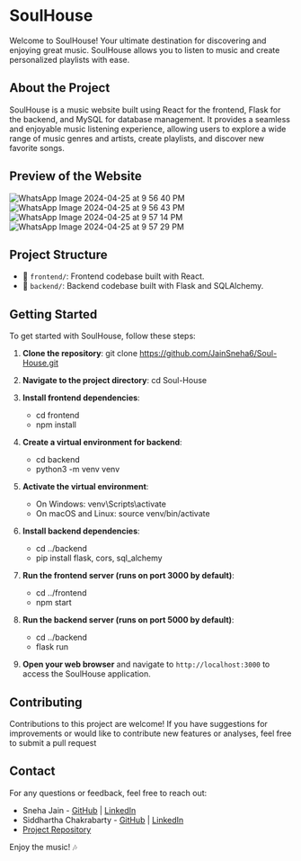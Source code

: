 # SoulHouse

Welcome to SoulHouse! Your ultimate destination for discovering and enjoying great music. SoulHouse allows you to listen to music and create personalized playlists with ease.

## About the Project

SoulHouse is a music website built using React for the frontend, Flask for the backend, and MySQL for database management. It provides a seamless and enjoyable music listening experience, allowing users to explore a wide range of music genres and artists, create playlists, and discover new favorite songs.

## Preview of the Website

![WhatsApp Image 2024-04-25 at 9 56 40 PM](https://github.com/JainSneha6/Soul-House/assets/126079866/dc903cf2-06cd-454d-bb0b-45199ff69442)
![WhatsApp Image 2024-04-25 at 9 56 43 PM](https://github.com/JainSneha6/Soul-House/assets/126079866/6a445e5e-e914-42b7-a6fc-dfd9564ea864)
![WhatsApp Image 2024-04-25 at 9 57 14 PM](https://github.com/JainSneha6/Soul-House/assets/126079866/9b277395-025d-43c3-892d-ac086e3c2601)
![WhatsApp Image 2024-04-25 at 9 57 29 PM](https://github.com/JainSneha6/Soul-House/assets/126079866/08b3eff1-387e-4a10-a925-97a7fc43dc9b)



## Project Structure

- 📁 `frontend/`: Frontend codebase built with React.
- 📁 `backend/`: Backend codebase built with Flask and SQLAlchemy.

## Getting Started

To get started with SoulHouse, follow these steps:

1. **Clone the repository**: git clone https://github.com/JainSneha6/Soul-House.git
   
3. **Navigate to the project directory**: cd Soul-House
   
5. **Install frontend dependencies**:
   
      - cd frontend
      - npm install
6. **Create a virtual environment for backend**:
   
      - cd backend
      - python3 -m venv venv
        
8. **Activate the virtual environment**:
   
      - On Windows: venv\Scripts\activate
      - On macOS and Linux: source venv/bin/activate
        
10. **Install backend dependencies**:
    
      - cd ../backend
      - pip install flask, cors, sql_alchemy
        
12. **Run the frontend server (runs on port 3000 by default)**:
    
       - cd ../frontend
       - npm start

13. **Run the backend server (runs on port 5000 by default)**:

      - cd ../backend
      - flask run

14. **Open your web browser** and navigate to `http://localhost:3000` to access the SoulHouse application.

## Contributing

Contributions to this project are welcome! If you have suggestions for improvements or would like to contribute new features or analyses, feel free to submit a pull request

## Contact

For any questions or feedback, feel free to reach out:

- Sneha Jain - [GitHub](https://github.com/JainSneha6) | [LinkedIn](https://www.linkedin.com/in/sneha-jain-473357261/)
- Siddhartha Chakrabarty - [GitHub](https://github.com/SiddharthaChakrabarty) | [LinkedIn](https://www.linkedin.com/in/siddharthachakrabarty)
- [Project Repository](https://github.com/JainSneha6/Soul-House)

Enjoy the music! 🎶

